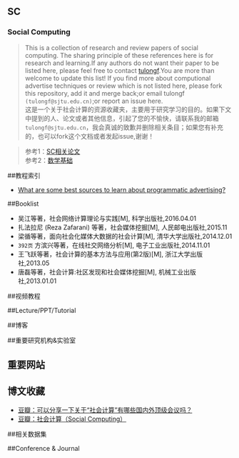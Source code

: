 ## SC<br>
### Social Computing
> This is a collection of research and review papers of social computing. The sharing principle of these references here is for research and learning.If any authors do not want their paper to be listed here, please feel free to contact [tulongf](https://github.com/Tulongf/).You are more than welcome to update this list! If you find more about computional advertise techniques or review which is not listed here, please fork this repository, add it and merge back;or email tulongf `(tulongf@sjtu.edu.cn)`;or report an issue here.<br> 
>这是一个关于社会计算的资源收藏夹，主要用于研究学习的目的。如果下文中提到的人、论文或者其他信息，引起了您的不愉快，请联系我的邮箱`tulongf@sjtu.edu.cn`，我会真诚的致歉并删除相关条目；如果您有补充的，也可以fork这个文档或者发起issue,谢谢！<br> 
        
>参考1：[SC相关论文](https://github.com/Tulongf/my-awesome-CA/blob/master/sc.md)<br> 
参考2：[数学基础](https://github.com/Tulongf/awesome-CA/blob/master/math/math.md)<br>

##教程索引
 * [What are some best sources to learn about programmatic advertising?](https://www.quora.com/What-are-some-best-sources-to-learn-about-programmatic-advertising)<br> 

 
##Booklist
* 吴江等著，社会网络计算理论与实践[M],  科学出版社,2016.04.01
* 扎法拉尼 (Reza Zafarani) 等著，社会媒体挖掘[M], 人民邮电出版社,2015.11
* 梁循等著，面向社会化媒体大数据的社会计算[M], 清华大学出版社,2014.12.01
* `392页` 方滨兴等著，在线社交网络分析[M], 电子工业出版社,2014.11.01
* 王飞跃等著，社会计算的基本方法与应用(第2版)[M], 浙江大学出版社,2013.05
* 唐磊等著，社会计算:社区发现和社会媒体挖掘[M], 机械工业出版社,2013.01.01

 
##视频教程


##Lecture/PPT/Tutorial


##博客


##重要研究机构&实验室


## 重要网站

 
## 博文收藏
* [豆瓣：可以分享一下关于“社会计算”有哪些国内外顶级会议吗？](https://www.douban.com/group/topic/33541638/)
* [豆瓣：社会计算（Social Computing）](https://www.douban.com/group/socialcomputing/)
 
##相关数据集


##Conference & Journal


